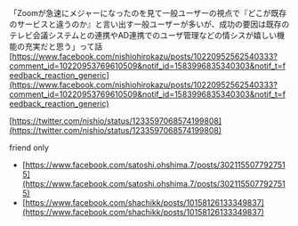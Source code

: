 
「Zoomが急速にメジャーになったのを見て一般ユーザーの視点で『どこが既存のサービスと違うのか』と言い出す一般ユーザーが多いが、成功の要因は既存のテレビ会議システムとの連携やAD連携でのユーザ管理などの情シスが嬉しい機能の充実だと思う」って話
[https://www.facebook.com/nishiohirokazu/posts/10220952562540333?comment_id=10220953769610509&notif_id=1583996835340303&notif_t=feedback_reaction_generic](https://www.facebook.com/nishiohirokazu/posts/10220952562540333?comment_id=10220953769610509&notif_id=1583996835340303&notif_t=feedback_reaction_generic)

[https://twitter.com/nishio/status/1233597068574199808](https://twitter.com/nishio/status/1233597068574199808)


friend only
- [https://www.facebook.com/satoshi.ohshima.7/posts/3021155077927515](https://www.facebook.com/satoshi.ohshima.7/posts/3021155077927515)
- [https://www.facebook.com/shachikk/posts/10158126133349837](https://www.facebook.com/shachikk/posts/10158126133349837)

